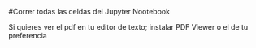 #Correr todas las celdas del Jupyter Nootebook

Si quieres ver el pdf en tu editor de texto; instalar PDF Viewer o el de tu preferencia

